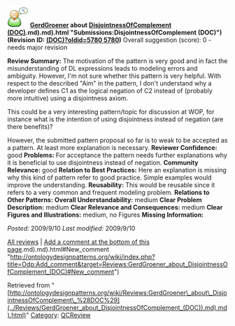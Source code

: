[![](../images/thumb/2/29/Reviewer.png/48px-Reviewer.png)](../Image/Reviewer.png "Reviewer.png")
__[GerdGroener](../User/GerdGroener "User:GerdGroener") about [DisjointnessOfComplement (DOC)](../Submissions/DisjointnessOfComplement_(DOC)).md).md).html "Submissions:DisjointnessOfComplement (DOC)") (Revision ID: [(DOC)?oldid=5780 5780](../Submissions/DisjointnessOfComplement "http://ontologydesignpatterns.org/wiki/Submissions:DisjointnessOfComplement"))__
Overall suggestion (score): 0 - needs major revision




 __Review Summary:__ The motivation of the pattern is very good and in fact the misunderstanding of DL expressions leads to modeling errors and ambiguity. However, I'm not sure whether this pattern is very helpful.
With respect to the described "Aim" in the pattern, I don't understand why a developer defines C1 as the logical negation of C2 instead of
(probably more intuitive) using a disjointness axiom.


This could be a very interesting pattern/topic for discussion at WOP, for instance what is the intention of using disjointness instead of negation (are there benefits)?



However, the submitted pattern proposal so far is to weak to be accepted as a pattern. At least more explanation is necessary.
__Reviewer Confidence:__ good
__Problems:__ For acceptance the pattern needs further explanations why it is
beneficial to use disjointness instead of negation.
__Community Relevance:__ good
__Relation to Best Practices:__ Here an explanation is missing why this kind of pattern refer to good practice. Simple examples would improve the understanding.
__Reusability:__ This would be reusable since it refers to a very common and frequent modeling problem.
__Relations to Other Patterns:__ 
__Overall Understandability:__ medium
__Clear Problem Description:__ medium
__Clear Relevance and Consequences:__ medium
__Clear Figures and Illustrations:__ medium, no Figures
__Missing Information:__ 

_Posted:_ 2009/9/10 _Last modified:_ 2009/9/10



[All reviews](../Reviews/Main "Reviews:Main") | [Add a comment at the bottom of this page](index.php@title=Odp%253AAdd_comment&target=../Reviews/GerdGroener_about_DisjointnessOfComplement_(DOC)).md).md).html#New_comment "http://ontologydesignpatterns.org/wiki/index.php?title=Odp:Add_comment&target=Reviews:GerdGroener_about_DisjointnessOfComplement_(DOC)#New_comment")


Retrieved from "[http://ontologydesignpatterns.org/wiki/Reviews:GerdGroener\_about\_DisjointnessOfComplement\_%28DOC%29](../Reviews/GerdGroener_about_DisjointnessOfComplement_(DOC)).md).md).html)"
 [Category](http://ontologydesignpatterns.org/wiki/Special:Categories "Special:Categories"): [QCReview](../Category/QCReview "Category:QCReview")